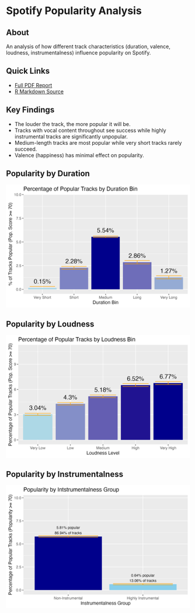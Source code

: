 # Spotify Popularity Analysis
## About
An analysis of how different track characteristics (duration, valence, loudness, instrumentalness) influence popularity on Spotify.

## Quick Links
- [Full PDF Report](Spotify_Analysis_Project.pdf)
- [R Markdown Source](Spotify_Analysis_Project.Rmd)

## Key Findings
- The louder the track, the more popular it will be.
- Tracks with vocal content throughout see success while highly instrumental tracks are significantly unpopular.
- Medium-length tracks are most popular while very short tracks rarely succeed.
- Valence (happiness) has minimal effect on popularity.

## Popularity by Duration
![Popularity by Duration](Figures_Spotify_Popularity_Analysis/duration_vs_popularity.png)

## Popularity by Loudness
![Popularity by Loudness](Figures_Spotify_Popularity_Analysis/loudness_vs_popularity.png)

## Popularity by Instrumentalness
![Popularity by Instrumentalness](Figures_Spotify_Popularity_Analysis/instrumentalness_vs_popularity.png)
